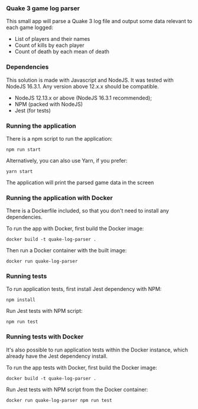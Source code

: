 ### Quake 3 game log parser

This small app will parse a Quake 3 log file and output some data relevant to each game logged:

- List of players and their names
- Count of kills by each player
- Count of death by each mean of death

### Dependencies

This solution is made with Javascript and NodeJS. It was tested with NodeJS 16.3.1.
Any version above 12.x.x should be compatible.

- NodeJS 12.13.x or above (NodeJS 16.3.1 recommended);
- NPM (packed with NodeJS)
- Jest (for tests)

### Running the application

There is a npm script to run the application:

```
npm run start
```

Alternatively, you can also use Yarn, if you prefer:

```
yarn start
```

The application will print the parsed game data in the screen

### Running the application with Docker

There is a Dockerfile included, so that you don't need to install any dependencies. 

To run the app with Docker, first build the Docker image:

```
docker build -t quake-log-parser .
```

Then run a Docker container with the built image:

```
docker run quake-log-parser
```

### Running tests

To run application tests, first install Jest dependency with NPM:

```
npm install
```

Run Jest tests with NPM script:

```
npm run test
```

### Running tests with Docker

It's also possible to run application tests within the Docker instance, which already have the Jest dependency install.


To run the app tests with Docker, first build the Docker image:

```
docker build -t quake-log-parser .
```

Run Jest tests with NPM script from the Docker container:

```
docker run quake-log-parser npm run test
```
